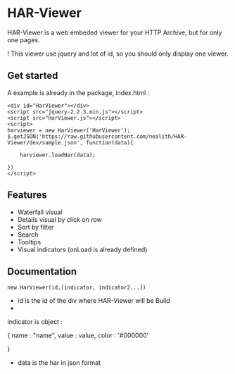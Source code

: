 # HAR-Viewer

HAR-Viewer is a web embeded viewer for your HTTP Archive, but for only one pages.

! This viewer use jquery and lot of id, so you should only display one viewer.

## Get started

A example is already in the package, index.html :

    <div id="HarViewer"></div>
    <script src="jquery-2.2.3.min.js"></script>
    <script src="HarViewer.js"></script>
    <script>
    harviewer = new HarViewer('HarViewer');
    $.getJSON('https://raw.githubusercontent.com/nealith/HAR-Viewer/dev/sample.json', function(data){

        harviewer.loadHar(data);

    })
    </script>

## Features

- Waterfall visual
- Details visual by click on row
- Sort by filter
- Search    
- Tooltips
- Visual indicators (onLoad is already defined)

## Documentation

    new HarViewer(id,[indicator, indicator2...])

- id is the id of the div where HAR-Viewer will be Build
-
indicator is object :

{
    name : "name",
    value : value,
    color : '#000000'

}  

- data is the har in json format  
